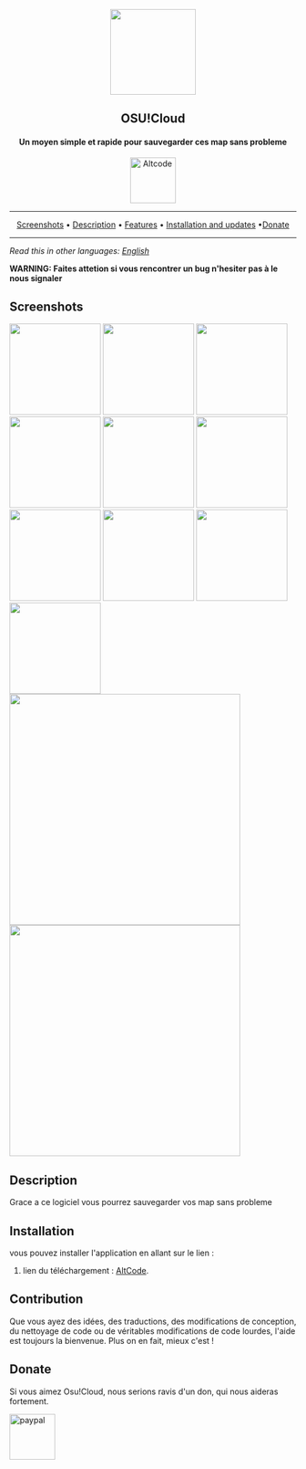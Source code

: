 <p align="center"><a href="[https://newpipe.net](https://github.com/SavainB/OsuJCloud/)"><img src="logo.ico" width="150"></a></p> 
<h2 align="center"><b>OSU!Cloud</b></h2>
<h4 align="center">Un moyen simple et rapide pour sauvegarder ces map sans probleme</h4>

<p align="center"><a href="[https://f-droid.org/packages/org.schabi.newpipe/](https://github.com/SavainB/OsuJCloud)"><img src="[app/src/main/res/mipmap-hdpi/ic_launcher_alt_round.png](https://github.com/SavainB/OsuJCloud/)" alt="Altcode" height=80/></a></p>
<hr>
<p align="center"><a href="#screenshots">Screenshots</a> &bull; <a href="#description">Description</a> &bull; <a href="#features">Features</a> &bull; <a href="#installation-and-updates">Installation and updates</a> &bull;<a href="#donate">Donate</a></p>
<hr>

*Read this in other languages: [English](README.md)*

<b>WARNING: Faites attetion si vous rencontrer un bug n'hesiter pas à le nous signaler</b>

## Screenshots

[<img src="fastlane/metadata/android/en-US/images/phoneScreenshots/shot_01.png" width=160>](fastlane/metadata/android/en-US/images/phoneScreenshots/shot_01.png)
[<img src="fastlane/metadata/android/en-US/images/phoneScreenshots/shot_02.png" width=160>](fastlane/metadata/android/en-US/images/phoneScreenshots/shot_02.png)
[<img src="fastlane/metadata/android/en-US/images/phoneScreenshots/shot_03.png" width=160>](fastlane/metadata/android/en-US/images/phoneScreenshots/shot_03.png)
[<img src="fastlane/metadata/android/en-US/images/phoneScreenshots/shot_04.png" width=160>](fastlane/metadata/android/en-US/images/phoneScreenshots/shot_04.png)
[<img src="fastlane/metadata/android/en-US/images/phoneScreenshots/shot_05.png" width=160>](fastlane/metadata/android/en-US/images/phoneScreenshots/shot_05.png)
[<img src="fastlane/metadata/android/en-US/images/phoneScreenshots/shot_06.png" width=160>](fastlane/metadata/android/en-US/images/phoneScreenshots/shot_06.png)
[<img src="fastlane/metadata/android/en-US/images/phoneScreenshots/shot_07.png" width=160>](fastlane/metadata/android/en-US/images/phoneScreenshots/shot_07.png)
[<img src="fastlane/metadata/android/en-US/images/phoneScreenshots/shot_08.png" width=160>](fastlane/metadata/android/en-US/images/phoneScreenshots/shot_08.png)
[<img src="fastlane/metadata/android/en-US/images/phoneScreenshots/shot_09.png" width=160>](fastlane/metadata/android/en-US/images/phoneScreenshots/shot_09.png)
[<img src="fastlane/metadata/android/en-US/images/phoneScreenshots/shot_10.png" width=160>](fastlane/metadata/android/en-US/images/phoneScreenshots/shot_10.png)
[<img src="fastlane/metadata/android/en-US/images/tenInchScreenshots/shot_11.png" width=405>](fastlane/metadata/android/en-US/images/tenInchScreenshots/shot_11.png)
[<img src="fastlane/metadata/android/en-US/images/tenInchScreenshots/shot_12.png" width=405>](fastlane/metadata/android/en-US/images/tenInchScreenshots/shot_12.png)

## Description

Grace a ce logiciel vous pourrez sauvegarder vos map sans probleme

## Installation
vous pouvez installer l'application en allant sur le lien :
 1. lien du téléchargement : [AltCode](https://github.com/SavainB/JCode/raw/master/app/app-debug.apk).

## Contribution
Que vous ayez des idées, des traductions, des modifications de conception, du nettoyage de code ou de véritables modifications de code lourdes, l'aide est toujours la bienvenue.
Plus on en fait, mieux c'est !

## Donate
Si vous aimez Osu!Cloud, nous serions ravis d'un don, qui nous aideras fortement.
<td><a href="https://www.paypal.com/paypalme/sjkayle"><img src="https://www.paypalobjects.com/webstatic/mktg/logo/pp_cc_mark_74x46.jpg" alt="paypal" width="80px" ></a></td>

